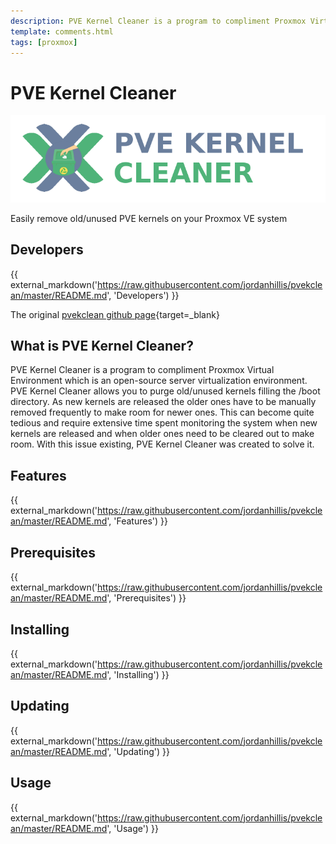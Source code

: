```yaml
---
description: PVE Kernel Cleaner is a program to compliment Proxmox Virtual Environment which is an open-source server virtualization environment. PVE Kernel Cleaner allows you to easily remove old/unused PVE kernels on your Proxmox VE system.
template: comments.html
tags: [proxmox]
---
```


# PVE Kernel Cleaner

![pvekclean][pvekclean-img]

Easily remove old/unused PVE kernels on your Proxmox VE system

## Developers

{{ external_markdown('https://raw.githubusercontent.com/jordanhillis/pvekclean/master/README.md', 'Developers') }}

The original [pvekclean github page][pvekclean-url]{target=\_blank}

## What is PVE Kernel Cleaner?

PVE Kernel Cleaner is a program to compliment Proxmox Virtual Environment which is an open-source server virtualization environment. PVE Kernel Cleaner allows you to purge old/unused kernels filling the /boot directory. As new kernels are released the older ones have to be manually removed frequently to make room for newer ones. This can become quite tedious and require extensive time spent monitoring the system when new kernels are released and when older ones need to be cleared out to make room. With this issue existing, PVE Kernel Cleaner was created to solve it.

## Features

{{ external_markdown('https://raw.githubusercontent.com/jordanhillis/pvekclean/master/README.md', 'Features') }}

## Prerequisites

{{ external_markdown('https://raw.githubusercontent.com/jordanhillis/pvekclean/master/README.md', 'Prerequisites') }}

## Installing

{{ external_markdown('https://raw.githubusercontent.com/jordanhillis/pvekclean/master/README.md', 'Installing') }}

## Updating

{{ external_markdown('https://raw.githubusercontent.com/jordanhillis/pvekclean/master/README.md', 'Updating') }}

## Usage

{{ external_markdown('https://raw.githubusercontent.com/jordanhillis/pvekclean/master/README.md', 'Usage') }}

<!-- appendices -->

[pvekclean-img]: /assets/images/d6cd2947-9db0-cd6f-ad6a-d4298c3c54f7.png 'pvekclean'
[pvekclean-url]: https://github.com/jordanhillis/pvekclean

<!-- end appendices -->
